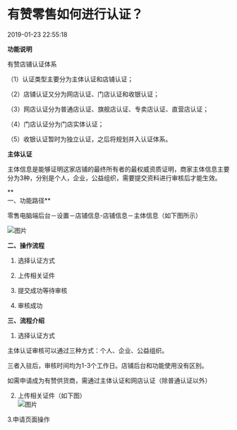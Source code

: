 # 有赞零售如何进行认证？

2019-01-23 22:55:18

**功能说明**

有赞店铺认证体系

（1）认证类型主要分为主体认证和店铺认证；

（2）店铺认证又分为网店认证、门店认证和收银认证；

（3）网店认证分为普通店认证、旗舰店认证、专卖店认证、直营店认证；

（4）门店认证分为门店实体认证；

（5）收银认证暂时为独立认证，之后将规划并入认证体系。



**主体认证**

主体信息是能够证明这家店铺的最终所有者的最权威资质证明，商家主体信息主要分为3种，分别是个人，企业，公益组织，需要提交资料进行审核后才能生效。  
  
**  
一、功能路径**

零售电脑端后台－设置－店铺信息-店铺信息－主体信息（如下图所示）



![](https://img.yzcdn.cn/upload_files/2019/01/23/FiQaCMnbPPDk132QXnlxkFGkn48r.png "图片")

**二、操作流程**

1. 选择认证方式

2. 上传相关证件

3. 提交成功等待审核

4. 审核成功



**三、流程介绍**

1. 选择认证方式

主体认证审核可以通过三种方式：个人、企业、公益组织。

三者入驻后，审核时间均为1-3个工作日。店铺后台和功能使用没有区别。

如需申请成为有赞供货商，需通过主体认证和网店认证（除普通认证以外）

2. 上传相关证件（如下图）  
![](http://img.yzcdn.cn/upload_files/2016/11/18/Fo8JhVe0Qkoi1AOw-wgtbHDav2us.png "图片")

3.申请页面操作  


